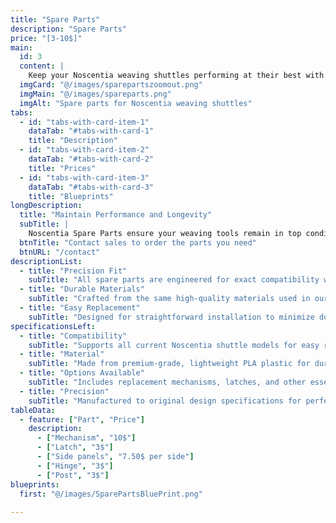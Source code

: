 ```yaml
---
title: "Spare Parts"
description: "Spare Parts"
price: "[3-10$]"
main:
  id: 3
  content: |
    Keep your Noscentia weaving shuttles performing at their best with our selection of high-quality spare parts. Whether you need a replacement mechanism, latch, or another essential component, we offer durable parts crafted to original specifications.
  imgCard: "@/images/sparepartszoomout.png"
  imgMain: "@/images/spareparts.png"
  imgAlt: "Spare parts for Noscentia weaving shuttles"
tabs:
  - id: "tabs-with-card-item-1"
    dataTab: "#tabs-with-card-1"
    title: "Description"
  - id: "tabs-with-card-item-2"
    dataTab: "#tabs-with-card-2"
    title: "Prices"
  - id: "tabs-with-card-item-3"
    dataTab: "#tabs-with-card-3"
    title: "Blueprints"
longDescription:
  title: "Maintain Performance and Longevity"
  subTitle: |
    Noscentia Spare Parts ensure your weaving tools remain in top condition. All parts are made to original specifications for seamless replacement, maintaining smooth operation and extending the life of your tools.
  btnTitle: "Contact sales to order the parts you need"
  btnURL: "/contact"
descriptionList:
  - title: "Precision Fit"
    subTitle: "All spare parts are engineered for exact compatibility with Noscentia weaving shuttles."
  - title: "Durable Materials"
    subTitle: "Crafted from the same high-quality materials used in our original products for lasting performance."
  - title: "Easy Replacement"
    subTitle: "Designed for straightforward installation to minimize downtime and keep you weaving."
specificationsLeft:
  - title: "Compatibility"
    subTitle: "Supports all current Noscentia shuttle models for easy replacement and upgrades."
  - title: "Material"
    subTitle: "Made from premium-grade, lightweight PLA plastic for durability and reliability."
  - title: "Options Available"
    subTitle: "Includes replacement mechanisms, latches, and other essential components."
  - title: "Precision"
    subTitle: "Manufactured to original design specifications for perfect fit and function."
tableData:
  - feature: ["Part", "Price"]
    description:
      - ["Mechanism", "10$"]
      - ["Latch", "3$"]
      - ["Side panels", "7.50$ per side"]
      - ["Hinge", "3$"]
      - ["Post", "3$"]
blueprints:
  first: "@/images/SparePartsBluePrint.png"
  
---
```

